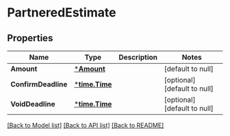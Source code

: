 # PartneredEstimate

## Properties
Name | Type | Description | Notes
------------ | ------------- | ------------- | -------------
**Amount** | [***Amount**](Amount.md) |  | [default to null]
**ConfirmDeadline** | [***time.Time**](time.Time.md) |  | [optional] [default to null]
**VoidDeadline** | [***time.Time**](time.Time.md) |  | [optional] [default to null]

[[Back to Model list]](../README.md#documentation-for-models) [[Back to API list]](../README.md#documentation-for-api-endpoints) [[Back to README]](../README.md)


